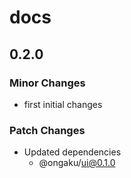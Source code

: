 # docs

## 0.2.0

### Minor Changes

- first initial changes

### Patch Changes

- Updated dependencies
  - @ongaku/ui@0.1.0
